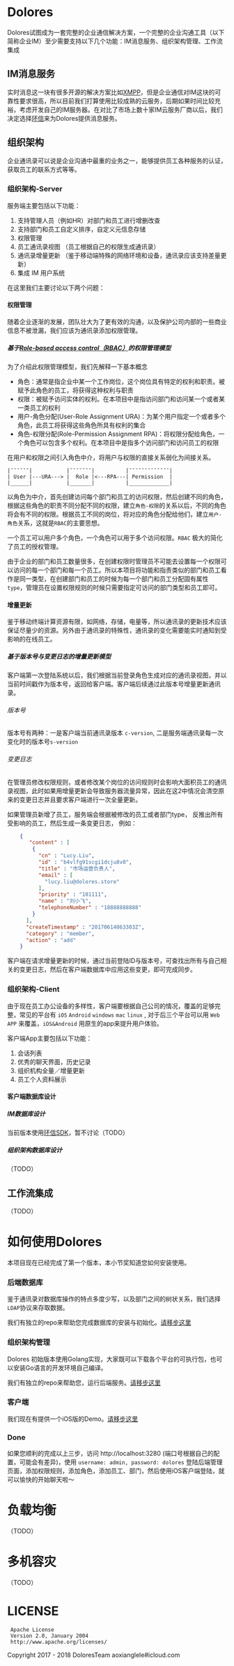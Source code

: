 # Dolores
Dolores试图成为一套完整的企业通信解决方案，一个完整的企业沟通工具（以下简称企业IM）至少需要支持以下几个功能：IM消息服务、组织架构管理、工作流集成

## IM消息服务
实时消息这一块有很多开源的解决方案比如[XMPP](https://xmpp.org)，但是企业通信对IM这块的可靠性要求很高，所以目前我们打算使用比较成熟的云服务，后期如果时间比较充裕，考虑开发自己的IM服务器。在对比了市场上数十家IM云服务厂商以后，我们决定选择[环信](http://www.easemob.com)来为Dolores提供消息服务。
## 组织架构
企业通讯录可以说是企业沟通中最重的业务之一，能够提供员工各种服务的认证，获取员工的联系方式等等。
### 组织架构-Server
服务端主要包括以下功能：

 1. 支持管理人员（例如HR）对部门和员工进行增删改查
 2. 支持部门和员工自定义排序，自定义元信息存储
 3. 权限管理
 4. 员工通讯录视图 （员工根据自己的权限生成通讯录）
 5. 通讯录增量更新 （鉴于移动端特殊的网络环境和设备，通讯录应该支持差量更新）
 6. 集成 IM 用户系统

在这里我们主要讨论以下两个问题：
#### 权限管理
随着企业逐渐的发展，团队壮大为了更有效的沟通，以及保护公司内部的一些商业信息不被泄漏，我们应该为通讯录添加权限管理。

##### 基于[Role-based access control（RBAC）](https://en.wikipedia.org/wiki/Role-based_access_control)的权限管理模型

为了介绍此权限管理模型，我们先解释一下基本概念

 - 角色：通常是指企业中某一个工作岗位，这个岗位具有特定的权利和职责。被赋予此角色的员工，将获得这种权利与职责
 - 权限：被赋予访问实体的权利。在本项目中是指访问部门和访问某一个或者某一类员工的权利
 - 用户-角色分配(User-Role Assignment URA)：为某个用户指定一个或者多个角色，此员工将获得这些角色所具有权利的集合
 - 角色-权限分配(Role-Permission Assignment RPA)：将权限分配给角色，一个角色可以包含多个权利。在本项目中是指多个访问部门和访问员工的权限

在用户和权限之间引入角色中介，将用户与权限的直接关系弱化为间接关系。

``` text
|ˉˉˉˉˉˉ|           |ˉˉˉˉˉˉˉ|          |ˉˉˉˉˉˉˉˉˉˉˉˉˉ|  
| User |---URA---> |  Role |<---RPA---| Permission  |
|______|           |_______|          |_____________|
```

以角色为中介，首先创建访问每个部门和员工的访问权限，然后创建不同的角色，根据这些角色的职责不同分配不同的权限，建立`角色-权限`的关系以后，不同的角色将会有不同的权限。根据员工不同的岗位，将对应的角色分配给他们，建立`用户-角色`关系，这就是`RBAC`的主要思想。

一个员工可以用户多个角色，一个角色可以用于多个访问权限。`RBAC` 极大的简化了员工的授权管理。

由于企业的部门和员工数量很多，在创建权限时管理员不可能去设置每一个权限可以访问的每一个部门和每一个员工。所以本项目将功能和指责类似的部门和员工看作是同一类型，在创建部门和员工的时候为每一个部门和员工分配固有属性`type`，管理员在设置权限规则的时候只需要指定可访问的部门类型和员工即可。

#### 增量更新
鉴于移动终端计算资源有限，如网络，存储，电量等，所以通讯录的更新技术应该保证尽量少的资源。另外由于通讯录的特殊性，通讯录的变化需要能实时通知到受影响的在线员工。

##### 基于版本号与变更日志的增量更新模型
客户端第一次登陆系统以后，我们根据当前登录角色生成对应的通讯录视图，并以当前时间戳作为版本号，返回给客户端。客户端后续通过此版本号增量更新通讯录。

###### 版本号
版本号有两种：一是客户端当前通讯录版本 `c-version`,  二是服务端通讯录每一次变化时的版本号`s-version`

###### 变更日志
在管理员修改权限规则，或者修改某个岗位的访问规则时会影响大面积员工的通讯录视图，此时如果用增量更新会导致服务器流量异常，因此在这2中情况会清空原来的变更日志并且要求客户端进行一次全量更新。

如果管理员新增了员工，服务端会根据被修改的员工或者部门type， 反推出所有受影响的员工，然后生成一条变更日志， 例如：
``` json
	{
       "content" : [
        {
          "cn" : "Lucy.Liu",
          "id" : "b4vlfg91scgi1dcju8v0",
          "title" : "市场运营负责人",
          "email" : [
            "lucy.liu@dolores.store"
          ],
          "priority" : "101111",
          "name" : "刘小飞",
          "telephoneNumber" : "18888888888"
        }
      ],
      "createTimestamp" : "20170614063303Z",
      "category" : "member",
      "action" : "add"
    }
```
客户端在请求增量更新的时候，通过当前登陆ID与版本号，可查找出所有与自己相关的变更日志，然后在客户端数据库中应用这些变更，即可完成同步。

### 组织架构-Client
由于现在员工办公设备的多样性，客户端要根据自己公司的情况，覆盖的足够完整，常见的平台有 `iOS` `Android`  `windows` `mac` `linux` , 对于后三个平台可以用 `Web APP` 来覆盖，`iOS&Android` 用原生的app来提升用户体验。

客户端App主要包括以下功能：

 1. 会话列表
 2. 优秀的聊天界面，历史记录
 3. 组织机构全量／增量更新
 4. 员工个人资料展示

#### 客户端数据库设计
##### IM数据库设计
当前版本使用[环信SDK](http://www.easemob.com)，暂不讨论（TODO）
##### 组织架构数据库设计
（TODO）
## 工作流集成
（TODO）

# 如何使用Dolores

本项目现在已经完成了第一个版本，本小节奖知道您如何安装使用。

### 后端数据库
鉴于通讯录对数据库操作的特点多度少写，以及部门之间的树状关系，我们选择`LDAP`协议来存取数据。

我们有独立的repo来帮助您完成数据库的安装与初始化。[请移步这里](https://github.com/DoloresTeam/dolores-ldap-init)

### 组织架构管理
Dolores 初始版本使用Golang实现，大家既可以下载各个平台的可执行包，也可以安装Go语言的开发环境自己编译。  

我们有独立的repo来帮助您，运行后端服务。[请移步这里](https://github.com/DoloresTeam/dolores-server)

### 客户端
我们现在有提供一个iOS版的Demo。[请移步这里]()

### Done
如果您顺利的完成以上三步，访问 http://localhost:3280 (端口号根据自己的配置，可能会有差异)，使用 `username: admin, password: dolores` 登陆后端管理页面，添加权限规则，添加角色，添加员工、部门，然后使用iOS客户端登陆，就可以愉快的开始聊天啦～

# 负载均衡
（TODO）
# 多机容灾
（TODO）

# LICENSE
	 Apache License
	 Version 2.0, January 2004
	 http://www.apache.org/licenses/	

Copyright 2017 - 2018 DoloresTeam aoxianglele#icloud.com
